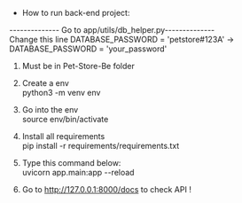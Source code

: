 - How to run back-end project:

-------------- Go to app/utils/db_helper.py--------------\
Change this line DATABASE_PASSWORD = 'petstore#123A' -> DATABASE_PASSWORD = 'your_password'


1. Must be in Pet-Store-Be folder

2. Create a env\
python3 -m venv env

3. Go into the env\
source env/bin/activate

4. Install all requirements\
pip install -r requirements/requirements.txt

5. Type this command below:\
uvicorn app.main:app --reload

6. Go to http://127.0.0.1:8000/docs to check API !